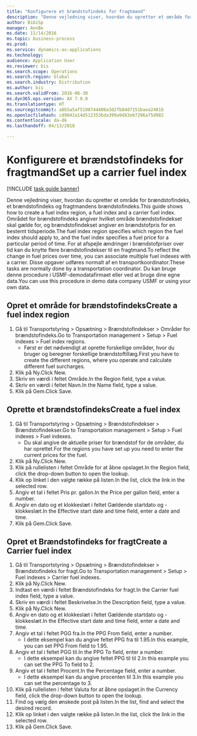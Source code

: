 ```yaml
--- 
title: "Konfigurere et brændstofindeks for fragtmand"
description: "Denne vejledning viser, hvordan du opretter et område for brændstofindeks, et brændstofindeks og fragtmandens brændstofindeks."
author: BibiSp
manager: AnnBe
ms.date: 11/14/2016
ms.topic: business-process
ms.prod: 
ms.service: dynamics-ax-applications
ms.technology: 
audience: Application User
ms.reviewer: bis
ms.search.scope: Operations
ms.search.region: Global
ms.search.industry: Distribution
ms.author: bis
ms.search.validFrom: 2016-06-30
ms.dyn365.ops.version: AX 7.0.0
ms.translationtype: HT
ms.sourcegitcommit: a8b5a5af5108744406a3d2fb84d7151baea2481b
ms.openlocfilehash: cd9842a14d512353bda399a9d83eb7296a75d982
ms.contentlocale: da-dk
ms.lasthandoff: 04/13/2018

---
```

# <a name="set-up-a-carrier-fuel-index"></a><span data-ttu-id="2e82b-103">Konfigurere et brændstofindeks for fragtmand</span><span class="sxs-lookup"><span data-stu-id="2e82b-103">Set up a carrier fuel index</span></span>

[!INCLUDE [task guide banner](../../includes/task-guide-banner.md)]

<span data-ttu-id="2e82b-104">Denne vejledning viser, hvordan du opretter et område for brændstofindeks, et brændstofindeks og fragtmandens brændstofindeks.</span><span class="sxs-lookup"><span data-stu-id="2e82b-104">This guide shows how to create a fuel index region, a fuel index and a carrier fuel index.</span></span> <span data-ttu-id="2e82b-105">Området for brændstofindeks angiver hvilket område brændstofindekset skal gælde for, og brændstofindekset angiver en brændstofpris for en bestemt tidsperiode.</span><span class="sxs-lookup"><span data-stu-id="2e82b-105">The fuel index region specifies which region the fuel index should apply to, and the fuel index specifies a fuel price for a particular period of time.</span></span> <span data-ttu-id="2e82b-106">For at afspejle ændringer i brændstofpriser over tid kan du knytte flere brændstofindekser til en fragtmand.</span><span class="sxs-lookup"><span data-stu-id="2e82b-106">To reflect the change in fuel prices over time, you can associate multiple fuel indexes with a carrier.</span></span>  <span data-ttu-id="2e82b-107">Disse opgaver udføres normalt af en transportkoordinator.</span><span class="sxs-lookup"><span data-stu-id="2e82b-107">These tasks are normally done by a transportation coordinator.</span></span> <span data-ttu-id="2e82b-108">Du kan bruge denne procedure i USMF-demodatafirmaet eller ved at bruge dine egne data.</span><span class="sxs-lookup"><span data-stu-id="2e82b-108">You can use this procedure in demo data company USMF or using your own data.</span></span>


## <a name="create-a-fuel-index-region"></a><span data-ttu-id="2e82b-109">Opret et område for brændstofindeks</span><span class="sxs-lookup"><span data-stu-id="2e82b-109">Create a fuel index region</span></span>
1. <span data-ttu-id="2e82b-110">Gå til Transportstyring > Opsætning > Brændstofindekser > Områder for brændstofindeks.</span><span class="sxs-lookup"><span data-stu-id="2e82b-110">Go to Transportation management > Setup > Fuel indexes > Fuel index regions.</span></span>
    * <span data-ttu-id="2e82b-111">Først er det nødvendigt at oprette forskellige områder, hvor du bruger og beregner forskellige brændstoftillæg.</span><span class="sxs-lookup"><span data-stu-id="2e82b-111">First you have to create the different regions, where you operate and calculate different fuel surcharges.</span></span>  
2. <span data-ttu-id="2e82b-112">Klik på Ny.</span><span class="sxs-lookup"><span data-stu-id="2e82b-112">Click New.</span></span>
3. <span data-ttu-id="2e82b-113">Skriv en værdi i feltet Område.</span><span class="sxs-lookup"><span data-stu-id="2e82b-113">In the Region field, type a value.</span></span>
4. <span data-ttu-id="2e82b-114">Skriv en værdi i feltet Navn.</span><span class="sxs-lookup"><span data-stu-id="2e82b-114">In the Name field, type a value.</span></span>
5. <span data-ttu-id="2e82b-115">Klik på Gem.</span><span class="sxs-lookup"><span data-stu-id="2e82b-115">Click Save.</span></span>

## <a name="create-a-fuel-index"></a><span data-ttu-id="2e82b-116">Oprette et brændstofindeks</span><span class="sxs-lookup"><span data-stu-id="2e82b-116">Create a fuel index</span></span>
1. <span data-ttu-id="2e82b-117">Gå til Transportstyring > Opsætning > Brændstofindekser > Brændstofindekser.</span><span class="sxs-lookup"><span data-stu-id="2e82b-117">Go to Transportation management > Setup > Fuel indexes > Fuel indexes.</span></span>
    * <span data-ttu-id="2e82b-118">Du skal angive de aktuelle priser for brændstof for de områder, du har oprettet.</span><span class="sxs-lookup"><span data-stu-id="2e82b-118">For the regions you have set up you need to enter the current prices for the fuel.</span></span>  
2. <span data-ttu-id="2e82b-119">Klik på Ny.</span><span class="sxs-lookup"><span data-stu-id="2e82b-119">Click New.</span></span>
3. <span data-ttu-id="2e82b-120">Klik på rullelisten i feltet Område for at åbne opslaget.</span><span class="sxs-lookup"><span data-stu-id="2e82b-120">In the Region field, click the drop-down button to open the lookup.</span></span>
4. <span data-ttu-id="2e82b-121">Klik op linket i den valgte række på listen.</span><span class="sxs-lookup"><span data-stu-id="2e82b-121">In the list, click the link in the selected row.</span></span>
5. <span data-ttu-id="2e82b-122">Angiv et tal i feltet Pris pr. gallon.</span><span class="sxs-lookup"><span data-stu-id="2e82b-122">In the Price per gallon field, enter a number.</span></span>
6. <span data-ttu-id="2e82b-123">Angiv en dato og et klokkeslæt i feltet Gældende startdato og -klokkeslæt.</span><span class="sxs-lookup"><span data-stu-id="2e82b-123">In the Effective start date and time field, enter a date and time.</span></span>
7. <span data-ttu-id="2e82b-124">Klik på Gem.</span><span class="sxs-lookup"><span data-stu-id="2e82b-124">Click Save.</span></span>

## <a name="create-a-carrier-fuel-index"></a><span data-ttu-id="2e82b-125">Opret et Brændstofindeks for fragt</span><span class="sxs-lookup"><span data-stu-id="2e82b-125">Create a Carrier fuel index</span></span>
1. <span data-ttu-id="2e82b-126">Gå til Transportstyring > Opsætning > Brændstofindekser > Brændstofindeks for fragt.</span><span class="sxs-lookup"><span data-stu-id="2e82b-126">Go to Transportation management > Setup > Fuel indexes > Carrier fuel indexes.</span></span>
2. <span data-ttu-id="2e82b-127">Klik på Ny.</span><span class="sxs-lookup"><span data-stu-id="2e82b-127">Click New.</span></span>
3. <span data-ttu-id="2e82b-128">Indtast en værdi i feltet Brændstofindeks for fragt.</span><span class="sxs-lookup"><span data-stu-id="2e82b-128">In the Carrier fuel index field, type a value.</span></span>
4. <span data-ttu-id="2e82b-129">Skriv en værdi i feltet Beskrivelse.</span><span class="sxs-lookup"><span data-stu-id="2e82b-129">In the Description field, type a value.</span></span>
5. <span data-ttu-id="2e82b-130">Klik på Ny.</span><span class="sxs-lookup"><span data-stu-id="2e82b-130">Click New.</span></span>
6. <span data-ttu-id="2e82b-131">Angiv en dato og et klokkeslæt i feltet Gældende startdato og -klokkeslæt.</span><span class="sxs-lookup"><span data-stu-id="2e82b-131">In the Effective start date and time field, enter a date and time.</span></span>
7. <span data-ttu-id="2e82b-132">Angiv et tal i feltet PGG fra.</span><span class="sxs-lookup"><span data-stu-id="2e82b-132">In the PPG From field, enter a number.</span></span>
    * <span data-ttu-id="2e82b-133">I dette eksempel kan du angive feltet PPG fra til 1.95.</span><span class="sxs-lookup"><span data-stu-id="2e82b-133">In this example, you can set PPG From field to 1.95.</span></span>  
8. <span data-ttu-id="2e82b-134">Angiv et tal i feltet PGG til.</span><span class="sxs-lookup"><span data-stu-id="2e82b-134">In the PPG To field, enter a number.</span></span>
    * <span data-ttu-id="2e82b-135">I dette eksempel kan du angive feltet PPG til til 2.</span><span class="sxs-lookup"><span data-stu-id="2e82b-135">In this example you can set the PPG To field to 2.</span></span>  
9. <span data-ttu-id="2e82b-136">Angiv et tal i feltet Procent.</span><span class="sxs-lookup"><span data-stu-id="2e82b-136">In the Percentage field, enter a number.</span></span>
    * <span data-ttu-id="2e82b-137">I dette eksempel kan du angive procenten til 3.</span><span class="sxs-lookup"><span data-stu-id="2e82b-137">In this example you can set the percentage to 3.</span></span>  
10. <span data-ttu-id="2e82b-138">Klik på rullelisten i feltet Valuta for at åbne opslaget.</span><span class="sxs-lookup"><span data-stu-id="2e82b-138">In the Currency field, click the drop-down button to open the lookup.</span></span>
11. <span data-ttu-id="2e82b-139">Find og vælg den ønskede post på listen.</span><span class="sxs-lookup"><span data-stu-id="2e82b-139">In the list, find and select the desired record.</span></span>
12. <span data-ttu-id="2e82b-140">Klik op linket i den valgte række på listen.</span><span class="sxs-lookup"><span data-stu-id="2e82b-140">In the list, click the link in the selected row.</span></span>
13. <span data-ttu-id="2e82b-141">Klik på Gem.</span><span class="sxs-lookup"><span data-stu-id="2e82b-141">Click Save.</span></span>



